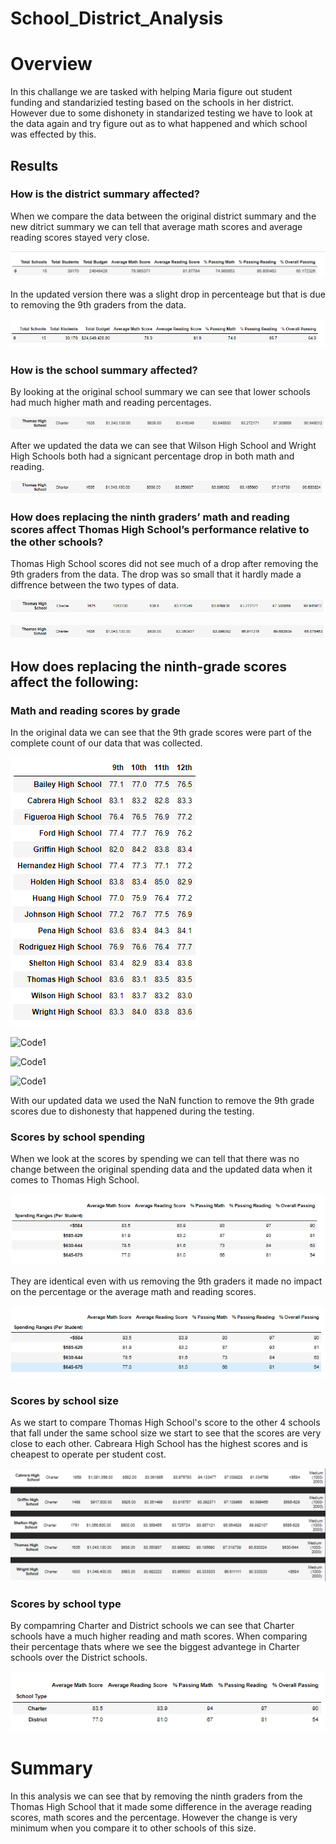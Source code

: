 # School_District_Analysis

# Overview 
  In this challange we are tasked with helping Maria figure out student funding and standarizied testing based on the schools in her district. However due to some dishonety in standarized testing we have to look at the data again and try figure out as to what happened and which school was effected by this. 



## Results 
### How is the district summary affected?
When we compare the data between the original district summary and the new ditrict summary we can tell that average math scores and average reading scores stayed very close. 

![Code1](Resources/original_district_summary.png)

In the updated version there was a slight drop in percenteage but that is due to removing the 9th graders from the data. 

![Code1](Resources/updated_district_summary.png)


### How is the school summary affected?
By looking at the original school summary we can see that lower schools had much higher math and reading percentages. 

![Code1](Resources/original_school_summary.png)

After we updated the data we can see that Wilson High School and Wright High Schools both had a signicant percentage drop in both math and reading. 

![Code1](Resources/updated_school_summary.png)


### How does replacing the ninth graders’ math and reading scores affect Thomas High School’s performance relative to the other schools?
Thomas High School scores did not see much of a drop after removing the 9th graders from the data. The drop was so small that it hardly made a diffrence between the two types of data. 

![Code1](Resources/thomas_old_summary.png)

![Code1](Resources/thomas_new_summary.png)

## How does replacing the ninth-grade scores affect the following:

### Math and reading scores by grade
In the original data we can see that the 9th grade scores were part of the complete count of our data that was collected. 


![Code1](Resources/original_math_scores.png) 

![Code1](Resources/original_reading_scores.png)

![Code1](Resources/updated_reading_scores.png)

![Code1](Resources/updated_math_scores.png)


With our updated data we used the NaN function to remove the 9th grade scores due to dishonesty that happened during the testing. 

### Scores by school spending
When we look at the scores by spending we can tell that there was no change between the original spending data and the updated data when it comes to Thomas High School. 

![Code1](Resources/original_spending.png)

They are identical even with us removing the 9th graders it made no impact on the percentage or the average math and reading scores. 

![Code1](Resources/updated_spending.png)


### Scores by school size
As we start to compare Thomas High School's score to the other 4 schools that fall under the same school size we start to see that the scores are very close to each other. Cabreara High School has the highest scores and is cheapest to operate per student cost. 


![Code1](Resources/school_size.png)


### Scores by school type
By compamring Charter and District schools we can see that Charter schools have a much higher reading and math scores. When comparing their percentage thats where we see the biggest advantege in Charter schools over the District schools. 

![Code1](Resources/updated_school_type.png)

# Summary 
In this analysis we can see that by removing the ninth graders from the Thomas High School that it made some difference in the average reading scores, math scores and the percentage. However the change is very minimum when you compare it to other schools of this size.  




